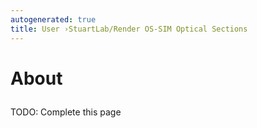 ```yaml
---
autogenerated: true
title: User ›StuartLab/Render OS-SIM Optical Sections
---
```


<h1>

About

</h1>

TODO: Complete this page
